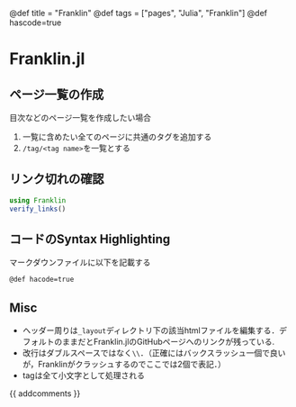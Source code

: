 @def title = "Franklin"
@def tags = ["pages", "Julia", "Franklin"]
@def hascode=true

# Franklin.jl

## ページ一覧の作成
目次などのページ一覧を作成したい場合
1. 一覧に含めたい全てのページに共通のタグを追加する
1. `/tag/<tag name>`を一覧とする

## リンク切れの確認
```julia
using Franklin
verify_links()
```

## コードのSyntax Highlighting
マークダウンファイルに以下を記載する
```markdown
@def hacode=true
```

## Misc
- ヘッダー周りは`_layout`ディレクトリ下の該当htmlファイルを編集する．デフォルトのままだとFranklin.jlのGitHubページへのリンクが残っている.
- 改行はダブルスペースではなく`\\`．（正確にはバックスラッシュ一個で良いが，Franklinがクラッシュするのでここでは2個で表記．）
- tagは全て小文字として処理される

{{ addcomments }}
